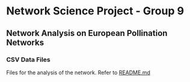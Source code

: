 # Network Science Project - Group 9

## Network Analysis on European Pollination Networks

### CSV Data Files
Files for the analysis of the network. Refer to [README.md](./CSV&#32;Data\&#32;Files/Readme.md)
